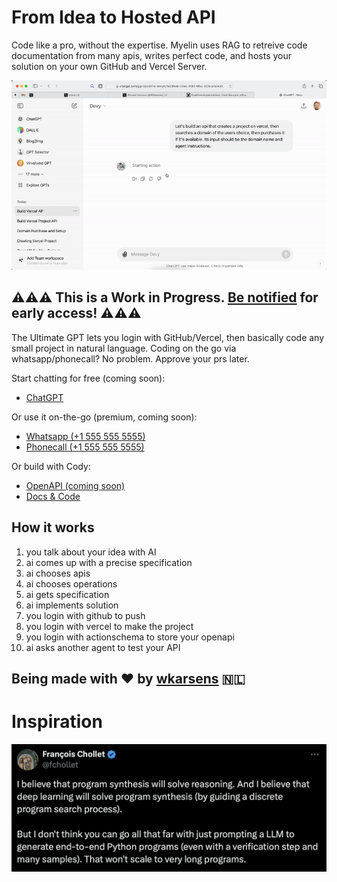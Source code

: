 # From Idea to Hosted API

Code like a pro, without the expertise. Myelin uses RAG to retreive code documentation from many apis, writes perfect code, and hosts your solution on your own GitHub and Vercel Server.

![](devy.gif)

## ⚠️⚠️⚠️ This is a Work in Progress. [Be notified](https://docs.google.com/forms/d/e/1FAIpQLSckizJWBSb9i-sGiqL6-19JwnhB09LKyWaFXO7bYKXvEFo2Ug/viewform?usp=pp_url&entry.593481734=https://x.com/) for early access! ⚠️⚠️⚠️

The Ultimate GPT lets you login with GitHub/Vercel, then basically code any small project in natural language. Coding on the go via whatsapp/phonecall? No problem. Approve your prs later.

Start chatting for free (coming soon):

- [ChatGPT](https://chatgpt.com/g/g-Gjix3kFre)

Or use it on-the-go (premium, coming soon):

- [Whatsapp (+1 555 555 5555)](https://wa.me/1XXXXXXXXXX?text=I%20wanna%20build%20...)
- [Phonecall (+1 555 555 5555)](tel:555-555-5555)

Or build with Cody:

- [OpenAPI (coming soon)](public/openapi.json)
- [Docs & Code](https://github.com/CodeFromAnywhere)

## How it works

1. you talk about your idea with AI
2. ai comes up with a precise specification
3. ai chooses apis
4. ai chooses operations
5. ai gets specification
6. ai implements solution
7. you login with github to push
8. you login with vercel to make the project
9. you login with actionschema to store your openapi
10. ai asks another agent to test your API

## Being made with ❤️ by [wkarsens](https://x.com/wkarsens) 🇳🇱

# Inspiration

[![](fchollet.png)](https://x.com/fchollet/status/1803096195684012371)
